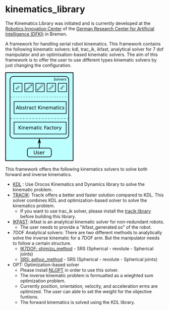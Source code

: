 kinematics_library
=============

The Kinematics Library was initiated and is currently developed at the
[Robotics Innovation Center](http://robotik.dfki-bremen.de/en/startpage.html) of the
[German Research Center for Artificial Intelligence (DFKI)](http://www.dfki.de) in Bremen.

A framework for handling serial robot kinematics. This framework contains the following kinematic solvers: kdl, trac_ik, ikfast, analytical solver for 7 dof manipulator and an optimisation-based kinematic solvers. The aim of this framework is to offer the user to use different types kinematic solvers by just changing the configuration.

![kinematics](/images/kinematics.png)

This framework offers the following kinematics solvers to solve both forward and inverse kinematics.
- [KDL](https://www.orocos.org/wiki/Kinematic_and_Dynamic_Solvers.html) : Use Orocos Kinematics and Dynamics library to solve the kinematic problem.
- [TRACIK](https://bitbucket.org/traclabs/trac_ik/src/master/): Tracik offers a better and faster solution compared to KDL. This solver combines KDL and optimization-based solver to solve the kinematics problem.
    - If you want to use trac_ik solver, please install the [tracik library](https://bitbucket.org/traclabs/trac_ik/src/master/) 
      before building this library.        
- [IKFAST](http://openrave.org/docs/0.8.2/openravepy/ikfast/): ikfast is an analytical kinematic solver for non-redundant robots.
    - The user needs to provide a "ikfast_generated.so" of the robot.
- 7DOF Analytical solvers: There are two different methods to analytically solve the inverse kinematic for a 7DOF arm. But the manipulator needs to follow a certain structure.
    - [IK7DOF: shimizu_method](https://ieeexplore.ieee.org/document/4631505) - SRS (Spherical - revolute - Spherical joints)
    - [SRS: asfour_method](https://ieeexplore.ieee.org/document/1248841)  - SRS (Spherical - revolute - Spherical joints)
- OPT: Optimization-based solver
    - Please install [NLOPT](https://nlopt.readthedocs.io/en/latest/) in order to use this solver.
    - The inverse kinematic problem is formualted as a wieghted sum optimization problem. 
    - Currently position, orientation, velocity, and acceleration erms are optimized. The user can able to set the weight for
      the objective funtions.
    - The forward kinematics is solved using the KDL library.






